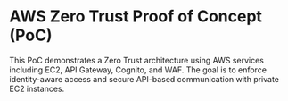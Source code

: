 # AWS Zero Trust Proof of Concept (PoC)

This PoC demonstrates a Zero Trust architecture using AWS services including EC2, API Gateway, Cognito, and WAF. The goal is to enforce identity-aware access and secure API-based communication with private EC2 instances.
